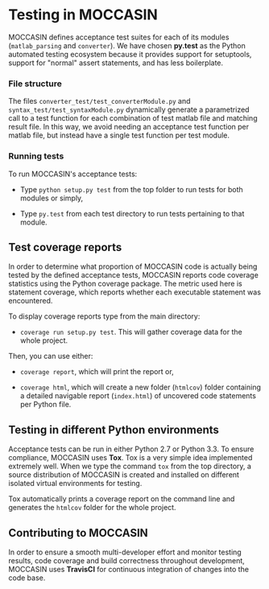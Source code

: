 Testing in MOCCASIN
=======================

MOCCASIN defines acceptance test suites for each of its modules (`matlab_parsing` and `converter`). We have chosen **py.test** as the Python automated testing ecosystem because it provides support for setuptools, support for "normal" assert statements, and has less boilerplate.

### File structure

The files `converter_test/test_converterModule.py` and `syntax_test/test_syntaxModule.py` dynamically generate a parametrized call to a test function for each combination of test matlab file and matching result file. In this way, we avoid needing an acceptance test function per matlab file, but instead have a single test function per test module.

### Running tests

To run MOCCASIN's acceptance tests:

* Type `python setup.py test` from the top folder to run tests for both modules or simply,
 
* Type `py.test` from each test directory to run tests pertaining to that module. 

Test coverage reports
---------------------------

In order to determine what proportion of MOCCASIN code is actually being tested by the defined acceptance tests, MOCCASIN reports code coverage statistics using the Python coverage package. The metric used here is statement coverage, which reports whether each executable statement was encountered. 

To display coverage reports type from the main directory:

* `coverage run setup.py test`. This will gather coverage data for the whole project.

Then, you can use either:

* `coverage report`, which will print the report or,

* `coverage html`, which will create a new folder (`htmlcov`) folder containing a detailed navigable report (`index.html`) of uncovered code statements per Python file.

Testing in different Python environments
---------------------------

Acceptance tests can be run in either Python 2.7 or Python 3.3. To ensure compliance, MOCCASIN uses **Tox**. Tox is a very simple idea implemented extremely well. When we type the command `tox` from the top directory, a source distribution of MOCCASIN is created and installed on different isolated virtual environments for testing. 

Tox automatically prints a coverage report on the command line and generates the `htmlcov` folder for the whole project.

Contributing to MOCCASIN
---------------------------

In order to ensure a smooth multi-developer effort and monitor testing results, code coverage and build correctness throughout development, MOCCASIN uses **TravisCI** for continuous integration of changes into the code base.
